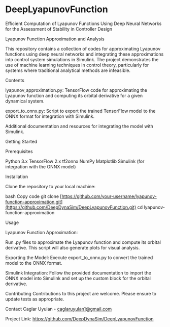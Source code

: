 # DeepLyapunovFunction

Efficient Computation of Lyapunov Functions Using Deep Neural Networks for the Assessment of Stability in Controller Design

Lyapunov Function Approximation and Analysis

This repository contains a collection of codes for approximating Lyapunov functions using deep neural networks and integrating these approximations into control system simulations in Simulink. The project demonstrates the use of machine learning techniques in control theory, particularly for systems where traditional analytical methods are infeasible.

Contents

lyapunov_approximation.py: TensorFlow code for approximating the Lyapunov function and computing its orbital derivative for a given dynamical system.

export_to_onnx.py: Script to export the trained TensorFlow model to the ONNX format for integration with Simulink.

Additional documentation and resources for integrating the model with Simulink.

Getting Started

Prerequisites

Python 3.x
TensorFlow 2.x
tf2onnx
NumPy
Matplotlib
Simulink (for integration with the ONNX model)

Installation

Clone the repository to your local machine:

bash
Copy code
git clone [https://github.com/your-username/lyapunov-function-approximation.git](https://github.com/DeepDynaSim/DeepLyapunovFunction.git)
cd lyapunov-function-approximation

Usage

Lyapunov Function Approximation:

Run .py files to approximate the Lyapunov function and compute its orbital derivative.
This script will also generate plots for visual analysis.

Exporting the Model:
Execute export_to_onnx.py to convert the trained model to the ONNX format.

Simulink Integration:
Follow the provided documentation to import the ONNX model into Simulink and set up the custom block for the orbital derivative.

Contributing
Contributions to this project are welcome. Please ensure to update tests as appropriate.

Contact
Caglar Uyulan - caglaruyulan1@gmail.com

Project Link: https://github.com/DeepDynaSim/DeepLyapunovFunction 
